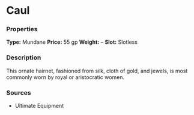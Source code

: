 ﻿---
Title: "Caul"
Type: "Mundane"
Price: "55 gp"
Weight: "–"
Slot: "Slotless"
Description: |
  "This ornate hairnet, fashioned from silk, cloth of gold, and jewels, is most commonly worn by royal or aristocratic women."
Sources: "['Ultimate Equipment']"
---

# Caul

### Properties

**Type:** Mundane **Price:** 55 gp **Weight:** – **Slot:** Slotless

### Description

This ornate hairnet, fashioned from silk, cloth of gold, and jewels, is most commonly worn by royal or aristocratic women.

### Sources

* Ultimate Equipment
